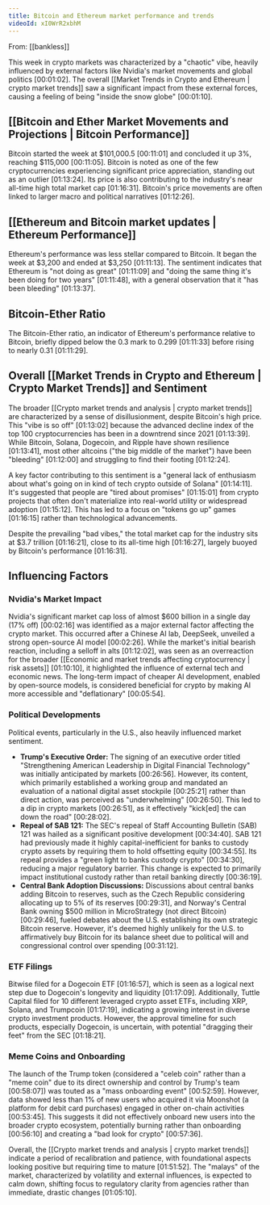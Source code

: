 ```yaml
---
title: Bitcoin and Ethereum market performance and trends
videoId: xI0WrR2xbhM
---
```


From: [[bankless]] <br/> 

This week in crypto markets was characterized by a "chaotic" vibe, heavily influenced by external factors like Nvidia's market movements and global politics [00:01:02]. The overall [[Market Trends in Crypto and Ethereum | crypto market trends]] saw a significant impact from these external forces, causing a feeling of being "inside the snow globe" [00:01:10].

## [[Bitcoin and Ether Market Movements and Projections | Bitcoin Performance]]

Bitcoin started the week at $101,000.5 [00:11:01] and concluded it up 3%, reaching $115,000 [00:11:05]. Bitcoin is noted as one of the few cryptocurrencies experiencing significant price appreciation, standing out as an outlier [01:13:24]. Its price is also contributing to the industry's near all-time high total market cap [01:16:31]. Bitcoin's price movements are often linked to larger macro and political narratives [01:12:26].

## [[Ethereum and Bitcoin market updates | Ethereum Performance]]

Ethereum's performance was less stellar compared to Bitcoin. It began the week at $3,200 and ended at $3,250 [01:11:13]. The sentiment indicates that Ethereum is "not doing as great" [01:11:09] and "doing the same thing it's been doing for two years" [01:11:48], with a general observation that it "has been bleeding" [01:13:37].

## Bitcoin-Ether Ratio
The Bitcoin-Ether ratio, an indicator of Ethereum's performance relative to Bitcoin, briefly dipped below the 0.3 mark to 0.299 [01:11:33] before rising to nearly 0.31 [01:11:29].

## Overall [[Market Trends in Crypto and Ethereum | Crypto Market Trends]] and Sentiment

The broader [[Crypto market trends and analysis | crypto market trends]] are characterized by a sense of disillusionment, despite Bitcoin's high price. This "vibe is so off" [01:13:02] because the advanced decline index of the top 100 cryptocurrencies has been in a downtrend since 2021 [01:13:39]. While Bitcoin, Solana, Dogecoin, and Ripple have shown resilience [01:13:41], most other altcoins ("the big middle of the market") have been "bleeding" [01:12:00] and struggling to find their footing [01:12:24].

A key factor contributing to this sentiment is a "general lack of enthusiasm about what's going on in kind of tech crypto outside of Solana" [01:14:11]. It's suggested that people are "tired about promises" [01:15:01] from crypto projects that often don't materialize into real-world utility or widespread adoption [01:15:12]. This has led to a focus on "tokens go up" games [01:16:15] rather than technological advancements.

Despite the prevailing "bad vibes," the total market cap for the industry sits at $3.7 trillion [01:16:21], close to its all-time high [01:16:27], largely buoyed by Bitcoin's performance [01:16:31].

## Influencing Factors

### Nvidia's Market Impact
Nvidia's significant market cap loss of almost $600 billion in a single day (17% off) [00:02:16] was identified as a major external factor affecting the crypto market. This occurred after a Chinese AI lab, DeepSeek, unveiled a strong open-source AI model [00:02:26]. While the market's initial bearish reaction, including a selloff in alts [01:12:02], was seen as an overreaction for the broader [[Economic and market trends affecting cryptocurrency | risk assets]] [01:10:10], it highlighted the influence of external tech and economic news. The long-term impact of cheaper AI development, enabled by open-source models, is considered beneficial for crypto by making AI more accessible and "deflationary" [00:05:54].

### Political Developments
Political events, particularly in the U.S., also heavily influenced market sentiment.
*   **Trump's Executive Order:** The signing of an executive order titled "Strengthening American Leadership in Digital Financial Technology" was initially anticipated by markets [00:26:56]. However, its content, which primarily established a working group and mandated an evaluation of a national digital asset stockpile [00:25:21] rather than direct action, was perceived as "underwhelming" [00:26:50]. This led to a dip in crypto markets [00:26:51], as it effectively "kick[ed] the can down the road" [00:28:02].
*   **Repeal of SAB 121:** The SEC's repeal of Staff Accounting Bulletin (SAB) 121 was hailed as a significant positive development [00:34:40]. SAB 121 had previously made it highly capital-inefficient for banks to custody crypto assets by requiring them to hold offsetting equity [00:34:55]. Its repeal provides a "green light to banks custody crypto" [00:34:30], reducing a major regulatory barrier. This change is expected to primarily impact institutional custody rather than retail banking directly [00:36:19].
*   **Central Bank Adoption Discussions:** Discussions about central banks adding Bitcoin to reserves, such as the Czech Republic considering allocating up to 5% of its reserves [00:29:31], and Norway's Central Bank owning $500 million in MicroStrategy (not direct Bitcoin) [00:29:46], fueled debates about the U.S. establishing its own strategic Bitcoin reserve. However, it's deemed highly unlikely for the U.S. to affirmatively buy Bitcoin for its balance sheet due to political will and congressional control over spending [00:31:12].

### ETF Filings
Bitwise filed for a Dogecoin ETF [01:16:57], which is seen as a logical next step due to Dogecoin's longevity and liquidity [01:17:09]. Additionally, Tuttle Capital filed for 10 different leveraged crypto asset ETFs, including XRP, Solana, and Trumpcoin [01:17:19], indicating a growing interest in diverse crypto investment products. However, the approval timeline for such products, especially Dogecoin, is uncertain, with potential "dragging their feet" from the SEC [01:18:21].

### Meme Coins and Onboarding
The launch of the Trump token (considered a "celeb coin" rather than a "meme coin" due to its direct ownership and control by Trump's team [00:58:07]) was touted as a "mass onboarding event" [00:52:59]. However, data showed less than 1% of new users who acquired it via Moonshot (a platform for debit card purchases) engaged in other on-chain activities [00:53:45]. This suggests it did not effectively onboard new users into the broader crypto ecosystem, potentially burning rather than onboarding [00:56:10] and creating a "bad look for crypto" [00:57:36].

Overall, the [[Crypto market trends and analysis | crypto market trends]] indicate a period of recalibration and patience, with foundational aspects looking positive but requiring time to mature [01:51:52]. The "malays" of the market, characterized by volatility and external influences, is expected to calm down, shifting focus to regulatory clarity from agencies rather than immediate, drastic changes [01:05:10].